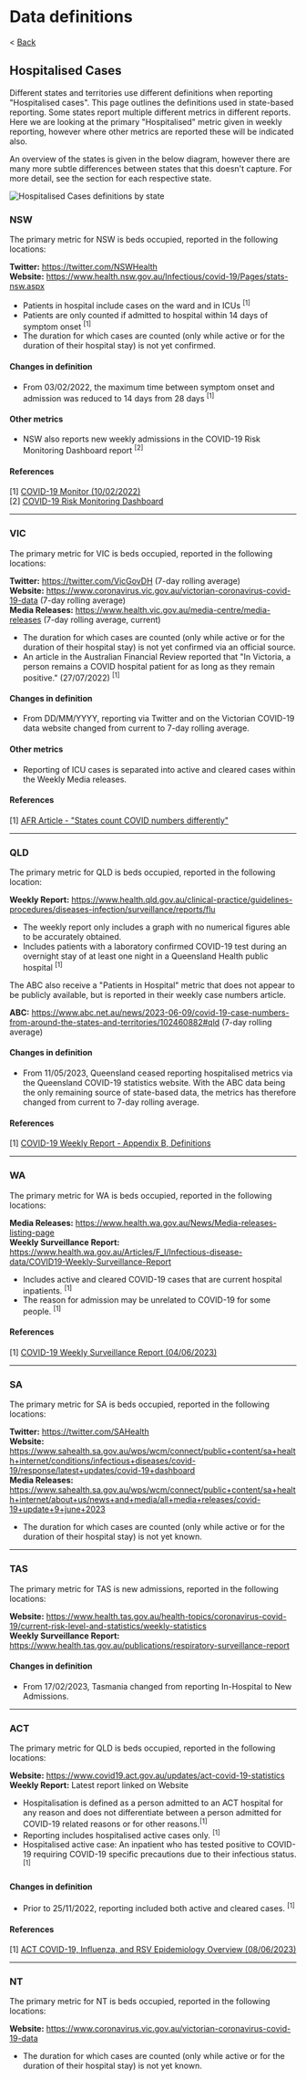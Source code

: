 # Data definitions

< [Back](README.md)

## Hospitalised Cases

Different states and territories use different definitions when reporting "Hospitalised cases". This page outlines the definitions used in state-based reporting.
Some states report multiple different metrics in different reports. Here we are looking at the primary "Hospitalised" metric given in weekly reporting, however where other metrics are reported these will be indicated also.

An overview of the states is given in the below diagram, however there are many more subtle differences between states that this doesn't capture. For more detail, see the section for each respective state.

![Hospitalised Cases definitions by state](../data/HospitalisedDefinitionByState_20230612.PNG)

### NSW

The primary metric for NSW is beds occupied, reported in the following locations:

**Twitter:** https://twitter.com/NSWHealth  
**Website:** https://www.health.nsw.gov.au/Infectious/covid-19/Pages/stats-nsw.aspx  

 - Patients in hospital include cases on the ward and in ICUs <sup>[1]</sup>
 - Patients are only counted if admitted to hospital within 14 days of symptom onset <sup>[1]</sup>
 - The duration for which cases are counted (only while active or for the duration of their hospital stay) is not yet confirmed.

#### Changes in definition

- From 03/02/2022, the maximum time between symptom onset and admission was reduced to 14 days from 28 days <sup>[1]</sup>

#### Other metrics

 - NSW also reports new weekly admissions in the COVID-19 Risk Monitoring Dashboard report <sup>[2]</sup>

#### References

[1] [COVID-19 Monitor (10/02/2022)](https://aci.health.nsw.gov.au/__data/assets/pdf_file/0006/702825/20220210-COVID-19-Monitor.pdf)  
[2] [COVID-19 Risk Monitoring Dashboard](https://aci.health.nsw.gov.au/covid-19/critical-intelligence-unit/dashboard)

------------

### VIC

The primary metric for VIC is beds occupied, reported in the following locations:

**Twitter:** https://twitter.com/VicGovDH (7-day rolling average)  
**Website:** https://www.coronavirus.vic.gov.au/victorian-coronavirus-covid-19-data (7-day rolling average)  
**Media Releases:** https://www.health.vic.gov.au/media-centre/media-releases (7-day rolling average, current)

 - The duration for which cases are counted (only while active or for the duration of their hospital stay) is not yet confirmed via an official source.
 - An article in the Australian Financial Review reported that "In Victoria, a person remains a COVID hospital patient for as long as they remain positive." (27/07/2022) <sup>[1]</sup>

#### Changes in definition

 - From DD/MM/YYYY, reporting via Twitter and on the Victorian COVID-19 data website changed from current to 7-day rolling average.

#### Other metrics

 - Reporting of ICU cases is separated into active and cleared cases within the Weekly Media releases.
 
#### References

[1] [AFR Article - "States count COVID numbers differently"](https://afr.com/politics/federal/states-count-covid-numbers-differently-20220722-p5b3sb)

------------

### QLD

The primary metric for QLD is beds occupied, reported in the following location:

**Weekly Report:** https://www.health.qld.gov.au/clinical-practice/guidelines-procedures/diseases-infection/surveillance/reports/flu  

 - The weekly report only includes a graph with no numerical figures able to be accurately obtained.
 - Includes patients with a laboratory confirmed COVID-19 test during an overnight stay of at least one night in a Queensland Health public hospital <sup>[1]</sup>

The ABC also receive a "Patients in Hospital" metric that does not appear to be publicly available, but is reported in their weekly case numbers article.

**ABC:** https://www.abc.net.au/news/2023-06-09/covid-19-case-numbers-from-around-the-states-and-territories/102460882#qld (7-day rolling average)

#### Changes in definition

 - From 11/05/2023, Queensland ceased reporting hospitalised metrics via the Queensland COVID-19 statistics website. With the ABC data being the only remaining source of state-based data, the metrics has therefore changed from current to 7-day rolling average.

#### References

[1] [COVID-19 Weekly Report - Appendix B, Definitions](https://www.health.qld.gov.au/__data/assets/pdf_file/0024/1229550/qld-covid19-weekly-report.pdf)

------------

### WA

The primary metric for WA is beds occupied, reported in the following locations:

**Media Releases:** https://www.health.wa.gov.au/News/Media-releases-listing-page  
**Weekly Surveillance Report:** https://www.health.wa.gov.au/Articles/F_I/Infectious-disease-data/COVID19-Weekly-Surveillance-Report  

 - Includes active and cleared COVID-19 cases that are current hospital inpatients. <sup>[1]</sup>
 - The reason for admission may be unrelated to COVID-19 for some people. <sup>[1]</sup>

#### References

[1] [COVID-19 Weekly Surveillance Report (04/06/2023)](https://www.health.wa.gov.au/~/media/Corp/Documents/Health-for/Infectious-disease/COVID19/Weekly-surveillance-report/COVID-19-Weekly-Surveillance-report-29-May---04-June-2023.pdf)

------------

### SA

The primary metric for SA is beds occupied, reported in the following locations:

**Twitter:** https://twitter.com/SAHealth  
**Website:** https://www.sahealth.sa.gov.au/wps/wcm/connect/public+content/sa+health+internet/conditions/infectious+diseases/covid-19/response/latest+updates/covid-19+dashboard  
**Media Releases:** https://www.sahealth.sa.gov.au/wps/wcm/connect/public+content/sa+health+internet/about+us/news+and+media/all+media+releases/covid-19+update+9+june+2023  

 - The duration for which cases are counted (only while active or for the duration of their hospital stay) is not yet known.

------------

### TAS

The primary metric for TAS is new admissions, reported in the following locations:

**Website:** https://www.health.tas.gov.au/health-topics/coronavirus-covid-19/current-risk-level-and-statistics/weekly-statistics  
**Weekly Surveillance Report:** https://www.health.tas.gov.au/publications/respiratory-surveillance-report  

#### Changes in definition

 - From 17/02/2023, Tasmania changed from reporting In-Hospital to New Admissions.

------------

### ACT

The primary metric for QLD is beds occupied, reported in the following locations:

**Website:** https://www.covid19.act.gov.au/updates/act-covid-19-statistics  
**Weekly Report:** Latest report linked on Website  

 - Hospitalisation is defined as a person admitted to an ACT hospital for any reason and does not differentiate between a person admitted for COVID-19 related reasons or for other reasons.<sup>[1]</sup>
  - Reporting includes hospitalised active cases only. <sup>[1]</sup>
  - Hospitalised active case: An inpatient who has tested positive to COVID-19 requiring COVID-19 specific precautions due to their infectious status. <sup>[1]</sup>

#### Changes in definition

 -  Prior to 25/11/2022, reporting included both active and cleared cases. <sup>[1]</sup>

#### References

[1] [ACT COVID-19, Influenza, and RSV Epidemiology Overview (08/06/2023)](https://www.covid19.act.gov.au/__data/assets/pdf_file/0005/2235803/Weekly-COVID-FLU-RSV-statistics-as-at-9-June-2023.pdf)

------------

### NT

The primary metric for NT is beds occupied, reported in the following locations:

**Website:** https://www.coronavirus.vic.gov.au/victorian-coronavirus-covid-19-data  

 - The duration for which cases are counted (only while active or for the duration of their hospital stay) is not yet known.